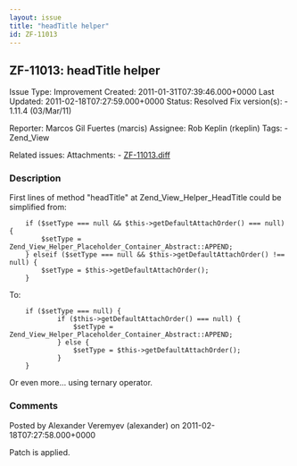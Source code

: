 ```yaml
---
layout: issue
title: "headTitle helper"
id: ZF-11013
---
```


ZF-11013: headTitle helper
--------------------------

 Issue Type: Improvement Created: 2011-01-31T07:39:46.000+0000 Last Updated: 2011-02-18T07:27:59.000+0000 Status: Resolved Fix version(s): - 1.11.4 (03/Mar/11)
 
 Reporter:  Marcos Gil Fuertes (marcis)  Assignee:  Rob Keplin (rkeplin)  Tags: - Zend\_View
 
 Related issues: 
 Attachments: - [ZF-11013.diff](/issues/secure/attachment/13641/ZF-11013.diff)
 
### Description

First lines of method "headTitle" at Zend\_View\_Helper\_HeadTitle could be simplified from:

 
        if ($setType === null && $this->getDefaultAttachOrder() === null) {
            $setType = Zend_View_Helper_Placeholder_Container_Abstract::APPEND;
        } elseif ($setType === null && $this->getDefaultAttachOrder() !== null) {
            $setType = $this->getDefaultAttachOrder();
        }


To:

 
        if ($setType === null) {
                if ($this->getDefaultAttachOrder() === null) {
                    $setType = Zend_View_Helper_Placeholder_Container_Abstract::APPEND;
                } else {
                    $setType = $this->getDefaultAttachOrder();
                }
        }


Or even more... using ternary operator.

 

 

### Comments

Posted by Alexander Veremyev (alexander) on 2011-02-18T07:27:58.000+0000

Patch is applied.

 

 